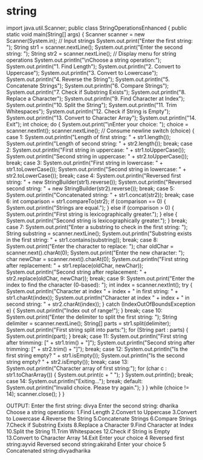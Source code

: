 # string
 import java.util.Scanner;
public class StringOperationsEnhanced {
    public static void main(String[] args) {
        Scanner scanner = new Scanner(System.in);
// Input strings
        System.out.print("Enter the first string: ");
        String str1 = scanner.nextLine();
        System.out.print("Enter the second string: ");
        String str2 = scanner.nextLine();
// Display menu for string operations
        System.out.println("\nChoose a string operation:");
        System.out.println("1. Find Length");
        System.out.println("2. Convert to Uppercase");
        System.out.println("3. Convert to Lowercase");
        System.out.println("4. Reverse the String");
        System.out.println("5. Concatenate Strings");
        System.out.println("6. Compare Strings");
        System.out.println("7. Check if Substring Exists");
        System.out.println("8. Replace a Character");
        System.out.println("9. Find Character at Index");
        System.out.println("10. Split the String");
        System.out.println("11. Trim Whitespaces");
        System.out.println("12. Check if String is Empty");
        System.out.println("13. Convert to Character Array");
        System.out.println("14. Exit");
int choice;
        do {
            System.out.print("\nEnter your choice: ");
            choice = scanner.nextInt();
            scanner.nextLine(); // Consume newline
            switch (choice) {
                case 1:
                    System.out.println("Length of first string: " + str1.length());
                    System.out.println("Length of second string: " + str2.length());
                    break;
case 2:
                    System.out.println("First string in uppercase: " + str1.toUpperCase());
                    System.out.println("Second string in uppercase: " + str2.toUpperCase());
                    break;
 case 3:
                    System.out.println("First string in lowercase: " + str1.toLowerCase());
                    System.out.println("Second string in lowercase: " + str2.toLowerCase());
                    break;
case 4:
                 System.out.println("Reversed first string: " + new StringBuilder(str1).reverse());
                System.out.println("Reversed second string: " + new StringBuilder(str2).reverse());
                    break;
case 5:
                    System.out.println("Concatenated string: " + str1.concat(str2));
                    break;
 case 6:
                    int comparison = str1.compareTo(str2);
                    if (comparison == 0) {
                        System.out.println("Strings are equal.");
                    } else if (comparison > 0) {
                        System.out.println("First string is lexicographically greater.");
                    } else {
                        System.out.println("Second string is lexicographically greater.");
                    }
                    break;
 case 7:
               System.out.print("Enter a substring to check in the first string: ");
               String substring = scanner.nextLine();
               System.out.println("Substring exists in the first string: " + str1.contains(substring));
                    break;
 case 8:
                    System.out.print("Enter the character to replace: ");
                    char oldChar = scanner.next().charAt(0);
                    System.out.print("Enter the new character: ");
                    char newChar = scanner.next().charAt(0);
       System.out.println("First string after replacement: " + str1.replace(oldChar, newChar));
      System.out.println("Second string after replacement: " + str2.replace(oldChar, newChar));
                    break;
  case 9:
                    System.out.print("Enter the index to find the character (0-based): ");
                    int index = scanner.nextInt();
                    try {
System.out.println("Character at index " + index + " in first string: " + str1.charAt(index));
System.out.println("Character at index " + index + " in second string: " + str2.charAt(index));
                    } catch (IndexOutOfBoundsException e) {
                        System.out.println("Index out of range!");
                    }
                    break;
                    case 10:
                    System.out.print("Enter the delimiter to split the first string: ");
                    String delimiter = scanner.nextLine();
                    String[] parts = str1.split(delimiter);
                    System.out.println("First string split into parts:");
                    for (String part : parts) {
                        System.out.println(part);
                    }
                    break;
 case 11:
                    System.out.println("First string after trimming: [" + str1.trim() + "]");
                    System.out.println("Second string after trimming: [" + str2.trim() + "]");
                    break;
   case 12:
                    System.out.println("Is the first string empty? " + str1.isEmpty());
                    System.out.println("Is the second string empty? " + str2.isEmpty());
                    break;
 case 13:
                    System.out.println("Character array of first string:");
                    for (char c : str1.toCharArray()) {
                        System.out.print(c + " ");
                    }
                    System.out.println();
                    break;
  case 14:
                    System.out.println("Exiting...");
                    break;
default:
                    System.out.println("Invalid choice. Please try again.");
            }
        } while (choice != 14);
        scanner.close();
    }
}


OUTPUT:
Enter the first string:
divya
Enter the second string:
dharika
Choose a string operations:
1.Find Length
2.Convert to Uppercase
3.Convert to Lowercase
4.Reverse the String
5.Concatenate Strings
6.Compare Strings
7.Check if Substring Exists
8.Replace a Character
9.Find Character at Index
10.Split the String
11.Trim Whitespaces
12.Check if String is Empty
13.Convert to Character Array
14.Exit
Enter your choice
4
Reversed first string:ayvid
Reversed second string:akirahd
Enter your choice
5
Concatenated string:divyadharika

